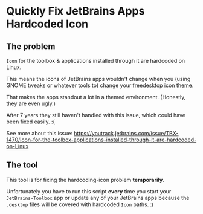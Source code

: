 # Quickly Fix JetBrains Apps Hardcoded Icon

## The problem

`Icon` for the toolbox & applications installed through it are hardcoded on Linux.

This means the icons of JetBrains apps wouldn't change when you (using GNOME tweaks or whatever tools to) change your [freedesktop icon theme](https://freedesktop.org/wiki/Specifications/icon-theme-spec/).

That makes the apps standout a lot in a themed environment. (Honestly, they are even ugly.)

After 7 years they still haven't handled with this issue, which could have been fixed easily. :(

See more about this issue:
https://youtrack.jetbrains.com/issue/TBX-1470/Icon-for-the-toolbox-applications-installed-through-it-are-hardcoded-on-Linux

## The tool

This tool is for fixing the hardcoding-icon problem **temporarily**.

Unfortunately you have to run this script **every** time you start your `JetBrains-Toolbox` app or update any of your JetBrains apps
because the `.desktop` files will be covered with hardcoded `Icon` paths. :(